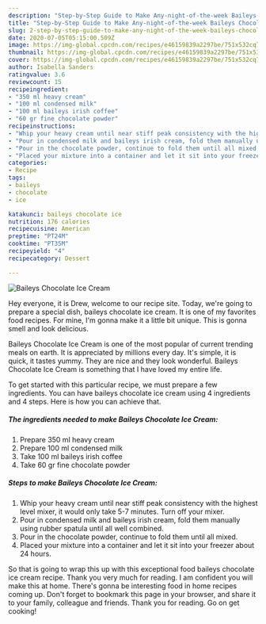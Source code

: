 ```yaml
---
description: "Step-by-Step Guide to Make Any-night-of-the-week Baileys Chocolate Ice Cream"
title: "Step-by-Step Guide to Make Any-night-of-the-week Baileys Chocolate Ice Cream"
slug: 2-step-by-step-guide-to-make-any-night-of-the-week-baileys-chocolate-ice-cream
date: 2020-07-05T05:15:00.509Z
image: https://img-global.cpcdn.com/recipes/e46159839a2297be/751x532cq70/baileys-chocolate-ice-cream-recipe-main-photo.jpg
thumbnail: https://img-global.cpcdn.com/recipes/e46159839a2297be/751x532cq70/baileys-chocolate-ice-cream-recipe-main-photo.jpg
cover: https://img-global.cpcdn.com/recipes/e46159839a2297be/751x532cq70/baileys-chocolate-ice-cream-recipe-main-photo.jpg
author: Isabella Sanders
ratingvalue: 3.6
reviewcount: 15
recipeingredient:
- "350 ml heavy cream"
- "100 ml condensed milk"
- "100 ml baileys irish coffee"
- "60 gr fine chocolate powder"
recipeinstructions:
- "Whip your heavy cream until near stiff peak consistency with the highest level mixer, it would only take 5-7 minutes. Turn off your mixer."
- "Pour in condensed milk and baileys irish cream, fold them manually using rubber spatula until all well combined."
- "Pour in the chocolate powder, continue to fold them until all mixed."
- "Placed your mixture into a container and let it sit into your freezer about 24 hours."
categories:
- Recipe
tags:
- baileys
- chocolate
- ice

katakunci: baileys chocolate ice 
nutrition: 176 calories
recipecuisine: American
preptime: "PT24M"
cooktime: "PT35M"
recipeyield: "4"
recipecategory: Dessert

---
```



![Baileys Chocolate Ice Cream](https://img-global.cpcdn.com/recipes/e46159839a2297be/751x532cq70/baileys-chocolate-ice-cream-recipe-main-photo.jpg)

Hey everyone, it is Drew, welcome to our recipe site. Today, we're going to prepare a special dish, baileys chocolate ice cream. It is one of my favorites food recipes. For mine, I'm gonna make it a little bit unique. This is gonna smell and look delicious.

Baileys Chocolate Ice Cream is one of the most popular of current trending meals on earth. It is appreciated by millions every day. It's simple, it is quick, it tastes yummy. They are nice and they look wonderful. Baileys Chocolate Ice Cream is something that I have loved my entire life.




To get started with this particular recipe, we must prepare a few ingredients. You can have baileys chocolate ice cream using 4 ingredients and 4 steps. Here is how you can achieve that.

##### The ingredients needed to make Baileys Chocolate Ice Cream:

1. Prepare 350 ml heavy cream
1. Prepare 100 ml condensed milk
1. Take 100 ml baileys irish coffee
1. Take 60 gr fine chocolate powder




##### Steps to make Baileys Chocolate Ice Cream:

1. Whip your heavy cream until near stiff peak consistency with the highest level mixer, it would only take 5-7 minutes. Turn off your mixer.
1. Pour in condensed milk and baileys irish cream, fold them manually using rubber spatula until all well combined.
1. Pour in the chocolate powder, continue to fold them until all mixed.
1. Placed your mixture into a container and let it sit into your freezer about 24 hours.




So that is going to wrap this up with this exceptional food baileys chocolate ice cream recipe. Thank you very much for reading. I am confident you will make this at home. There's gonna be interesting food in home recipes coming up. Don't forget to bookmark this page in your browser, and share it to your family, colleague and friends. Thank you for reading. Go on get cooking!
